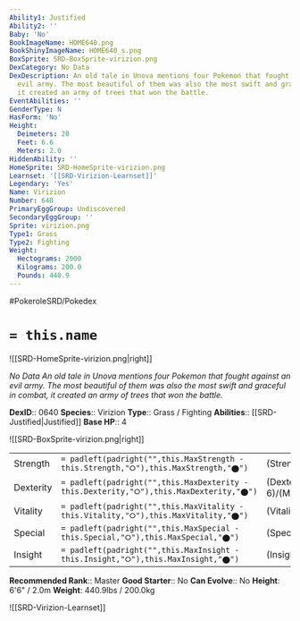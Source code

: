 ```yaml
---
Ability1: Justified
Ability2: ''
Baby: 'No'
BookImageName: HOME640.png
BookShinyImageName: HOME640_s.png
BoxSprite: SRD-BoxSprite-virizion.png
DexCategory: No Data
DexDescription: An old tale in Unova mentions four Pokemon that fought against an
  evil army. The most beautiful of them was also the most swift and graceful in combat,
  it created an army of trees that won the battle.
EventAbilities: ''
GenderType: N
HasForm: 'No'
Height:
  Deimeters: 20
  Feet: 6.6
  Meters: 2.0
HiddenAbility: ''
HomeSprite: SRD-HomeSprite-virizion.png
Learnset: '[[SRD-Virizion-Learnset]]'
Legendary: 'Yes'
Name: Virizion
Number: 640
PrimaryEggGroup: Undiscovered
SecondaryEggGroup: ''
Sprite: virizion.png
Type1: Grass
Type2: Fighting
Weight:
  Hectograms: 2000
  Kilograms: 200.0
  Pounds: 440.9
---
```


#PokeroleSRD/Pokedex

# `= this.name`

![[SRD-HomeSprite-virizion.png|right]]

*No Data*
*An old tale in Unova mentions four Pokemon that fought against an evil army. The most beautiful of them was also the most swift and graceful in combat, it created an army of trees that won the battle.*

**DexID**:: 0640
**Species**:: Virizion
**Type**:: Grass / Fighting
**Abilities**:: [[SRD-Justified|Justified]]
**Base HP**:: 4

![[SRD-BoxSprite-virizion.png|right]]

|           |                                                                                        |                                          |
| --------- | -------------------------------------------------------------------------------------- | ---------------------------------------- |
| Strength  | `= padleft(padright("",this.MaxStrength - this.Strength,"⭘"),this.MaxStrength,"⬤")`    | (Strength::5)/(MaxStrength::5)   |
| Dexterity | `= padleft(padright("",this.MaxDexterity - this.Dexterity,"⭘"),this.MaxDexterity,"⬤")` | (Dexterity:: 6)/(MaxDexterity::6) |
| Vitality  | `= padleft(padright("",this.MaxVitality - this.Vitality,"⭘"),this.MaxVitality,"⬤")`    | (Vitality::5)/(MaxVitality::5)   |
| Special   | `= padleft(padright("",this.MaxSpecial - this.Special,"⭘"),this.MaxSpecial,"⬤")`       | (Special::7)/(MaxSpecial::7)     |
| Insight   | `= padleft(padright("",this.MaxInsight - this.Insight,"⭘"),this.MaxInsight,"⬤")`       | (Insight::5)/(MaxInsight::5)     |

**Recommended Rank**:: Master
**Good Starter**:: No
**Can Evolve**:: No
**Height**: 6'6" / 2.0m
**Weight**: 440.9lbs / 200.0kg

![[SRD-Virizion-Learnset]]